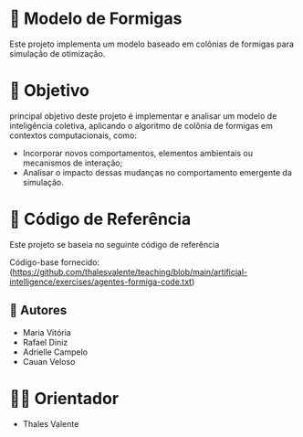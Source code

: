 # 🐜 Modelo de Formigas
Este projeto implementa um modelo baseado em colônias de formigas para simulação de otimização.
# 🎯 Objetivo
principal objetivo deste projeto é implementar e analisar um modelo de inteligência coletiva, aplicando o algoritmo de colônia de formigas em contextos computacionais, como:
- Incorporar novos comportamentos, elementos ambientais ou mecanismos de interação;
- Analisar o impacto dessas mudanças no comportamento emergente da simulação.
# 🔗 Código de Referência
Este projeto se baseia no seguinte código de referência 

Código-base fornecido: (https://github.com/thalesvalente/teaching/blob/main/artificial-intelligence/exercises/agentes-formiga-code.txt) 
## 👥 Autores
- Maria Vitória
- Rafael Diniz
- Adrielle Campelo
- Cauan Veloso
# 👨‍🏫 Orientador
- Thales Valente
